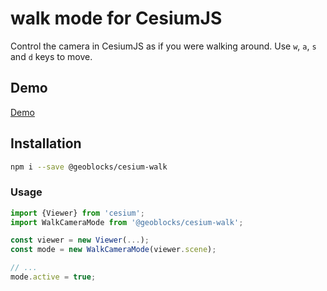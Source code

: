 # walk mode for CesiumJS

Control the camera in CesiumJS as if you were walking around.
Use `w`, `a`, `s` and `d` keys to move.

## Demo

[Demo](https://geoblocks.github.io/cesium-helpers/cesium-walk.html)

## Installation

```bash
npm i --save @geoblocks/cesium-walk
```

### Usage

```js
import {Viewer} from 'cesium';
import WalkCameraMode from '@geoblocks/cesium-walk';

const viewer = new Viewer(...);
const mode = new WalkCameraMode(viewer.scene);

// ...
mode.active = true;
```
